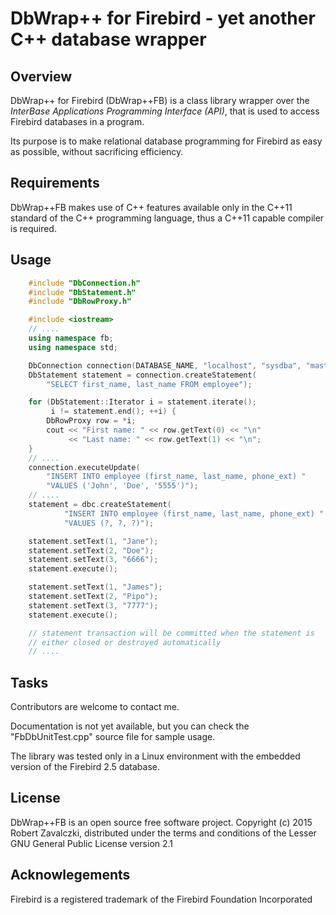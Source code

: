 # DbWrap++ for Firebird - yet another C++ database wrapper

## Overview

DbWrap++ for Firebird (DbWrap++FB) is a class library wrapper over
the _InterBase Applications Programming Interface (API)_, that is
used to access Firebird databases in a program.

Its purpose is to make relational database programming for
Firebird as easy as possible, without sacrificing efficiency.


## Requirements

DbWrap++FB makes use of C++ features available only in the C++11
standard of the C++ programming language, thus a C++11 capable
compiler is required.

## Usage

```cpp
    #include "DbConnection.h"
    #include "DbStatement.h"
    #include "DbRowProxy.h"

    #include <iostream>
    // ....
    using namespace fb;
    using namespace std;

    DbConnection connection(DATABASE_NAME, "localhost", "sysdba", "masterkey");
    DbStatement statement = connection.createStatement(
        "SELECT first_name, last_name FROM employee");

    for (DbStatement::Iterator i = statement.iterate();
         i != statement.end(); ++i) {
        DbRowProxy row = *i;
        cout << "First name: " << row.getText(0) << "\n"
             << "Last name: " << row.getText(1) << "\n";
    }
    // ....
    connection.executeUpdate(
        "INSERT INTO employee (first_name, last_name, phone_ext) "
        "VALUES ('John', 'Doe', '5555')");
    // ....
    statement = dbc.createStatement(
            "INSERT INTO employee (first_name, last_name, phone_ext) "
            "VALUES (?, ?, ?)");

    statement.setText(1, "Jane");
    statement.setText(2, "Doe");
    statement.setText(3, "6666");
    statement.execute();

    statement.setText(1, "James");
    statement.setText(2, "Pipo");
    statement.setText(3, "7777");
    statement.execute();

    // statement transaction will be committed when the statement is
    // either closed or destroyed automatically
    // ....
```

## Tasks

Contributors are welcome to contact me.

Documentation is not yet available, but you can check the
"FbDbUnitTest.cpp" source file for sample usage.

The library was tested only in a Linux environment with the
embedded version of the Firebird 2.5 database.


## License

DbWrap++FB is an open source free software project.
Copyright (c) 2015 Robert Zavalczki, distributed under the terms
and conditions of the Lesser GNU General Public License version
2.1


## Acknowlegements

Firebird is a registered trademark of the Firebird Foundation Incorporated
